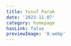 ```yaml
---
title: Yusuf Parak
date: '2023-11-07'
category: homepage
hasLink: false
previewImage: '8.webp'
---
```

